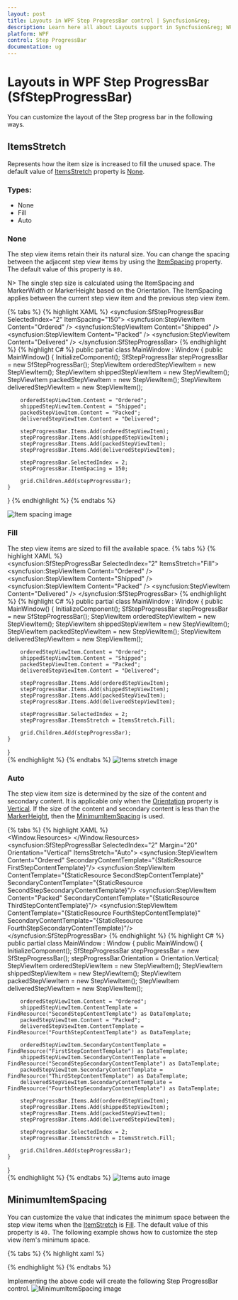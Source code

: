 ```yaml
---
layout: post
title: Layouts in WPF Step ProgressBar control | Syncfusion&reg;
description: Learn here all about Layouts support in Syncfusion&reg; WPF Step ProgressBar (SfStepProgressBar) control and more.
platform: WPF
control: Step ProgressBar
documentation: ug
---
```


# Layouts in WPF Step ProgressBar (SfStepProgressBar)
You can customize the layout of the Step progress bar in the following ways.

## ItemsStretch
Represents how the item size is increased to fill the unused space. The default value of [ItemsStretch](https://help.syncfusion.com/cr/wpf/Syncfusion.UI.Xaml.ProgressBar.SfStepProgressBar.html#Syncfusion_UI_Xaml_ProgressBar_SfStepProgressBar_ItemsStretch) property is [None](https://help.syncfusion.com/cr/wpf/Syncfusion.UI.Xaml.ProgressBar.ItemsStretch.html#Syncfusion_UI_Xaml_ProgressBar_ItemsStretch_None).

### Types:
* None
* Fill
* Auto

### None
The step view items retain their its natural size. You can change the spacing between the adjacent step view items by using the [ItemSpacing](https://help.syncfusion.com/cr/wpf/Syncfusion.UI.Xaml.ProgressBar.SfStepProgressBar.html#Syncfusion_UI_Xaml_ProgressBar_SfStepProgressBar_ItemSpacing) property. The default value of this property is `80.`

N> The single step size is calculated using the ItemSpacing and MarkerWidth or MarkerHeight based on the Orientation. The ItemSpacing applies between the current step view item and the previous step view item.

{% tabs %}
{% highlight XAML %}
<Grid x:Name="grid">
    <syncfusion:SfStepProgressBar SelectedIndex="2" ItemSpacing="150">
        <syncfusion:StepViewItem Content="Ordered" />
        <syncfusion:StepViewItem Content="Shipped" />
        <syncfusion:StepViewItem Content="Packed" />
        <syncfusion:StepViewItem Content="Delivered" />
    </syncfusion:SfStepProgressBar>
</Grid>
{% endhighlight %}
{% highlight C# %}
public partial class MainWindow : Window
{
    public MainWindow()
    {
        InitializeComponent();
        SfStepProgressBar stepProgressBar = new SfStepProgressBar();
        StepViewItem orderedStepViewItem = new StepViewItem();
        StepViewItem shippedStepViewItem = new StepViewItem();
        StepViewItem packedStepViewItem = new StepViewItem();
        StepViewItem deliveredStepViewItem = new StepViewItem();

        orderedStepViewItem.Content = "Ordered";
        shippedStepViewItem.Content = "Shipped";
        packedStepViewItem.Content = "Packed";
        deliveredStepViewItem.Content = "Delivered";

        stepProgressBar.Items.Add(orderedStepViewItem);
        stepProgressBar.Items.Add(shippedStepViewItem);
        stepProgressBar.Items.Add(packedStepViewItem);
        stepProgressBar.Items.Add(deliveredStepViewItem);

        stepProgressBar.SelectedIndex = 2;
        stepProgressBar.ItemSpacing = 150;

        grid.Children.Add(stepProgressBar);
    }
}
{% endhighlight %}
{% endtabs %}

![Item spacing image](Layout_images/ItemSpacing.png)

### Fill
The step view items are sized to fill the available space.
{% tabs %}
{% highlight XAML %}      
<Grid x:Name="grid">
    <syncfusion:SfStepProgressBar SelectedIndex="2" ItemsStretch="Fill">
        <syncfusion:StepViewItem Content="Ordered" />
        <syncfusion:StepViewItem Content="Shipped" />
        <syncfusion:StepViewItem Content="Packed" />
        <syncfusion:StepViewItem Content="Delivered" />
    </syncfusion:SfStepProgressBar>
</Grid>
{% endhighlight %}
{% highlight C# %}
public partial class MainWindow : Window
{
    public MainWindow()
    {
        InitializeComponent();
        SfStepProgressBar stepProgressBar = new SfStepProgressBar();
        StepViewItem orderedStepViewItem = new StepViewItem();
        StepViewItem shippedStepViewItem = new StepViewItem();
        StepViewItem packedStepViewItem = new StepViewItem();
        StepViewItem deliveredStepViewItem = new StepViewItem();

        orderedStepViewItem.Content = "Ordered";
        shippedStepViewItem.Content = "Shipped";
        packedStepViewItem.Content = "Packed";
        deliveredStepViewItem.Content = "Delivered";

        stepProgressBar.Items.Add(orderedStepViewItem);
        stepProgressBar.Items.Add(shippedStepViewItem);
        stepProgressBar.Items.Add(packedStepViewItem);
        stepProgressBar.Items.Add(deliveredStepViewItem);

        stepProgressBar.SelectedIndex = 2;
        stepProgressBar.ItemsStretch = ItemsStretch.Fill;

        grid.Children.Add(stepProgressBar);     
    }
}      
{% endhighlight %}
{% endtabs %}
![Items stretch image](Layout_images/ItemsStretch.png)

### Auto
The step view item size is determined by the size of the content and secondary content. It is applicable only when the [Orientation](https://help.syncfusion.com/cr/wpf/Syncfusion.UI.Xaml.ProgressBar.SfStepProgressBar.html#Syncfusion_UI_Xaml_ProgressBar_SfStepProgressBar_Orientation) property is [Vertical](https://help.syncfusion.com/cr/wpf/Syncfusion.UI.Xaml.ProgressBar.SfStepProgressBar.html#Syncfusion_UI_Xaml_ProgressBar_SfStepProgressBar_Orientation_Vertical). If the size of the content and secondary content is less than the [MarkerHeight](https://help.syncfusion.com/cr/wpf/Syncfusion.UI.Xaml.ProgressBar.StepViewItem.html#Syncfusion_UI_Xaml_ProgressBar_StepViewItem_MarkerHeight), then the [MinimumItemSpacing](https://help.syncfusion.com/cr/wpf/Syncfusion.UI.Xaml.ProgressBar.SfStepProgressBar.html#Syncfusion_UI_Xaml_ProgressBar_SfStepProgressBar_MinimumItemSpacing) is used.

{% tabs %}
{% highlight XAML %}  
<Window.Resources>
    <DataTemplate x:Key="FirstStepContentTemplate">
        <TextBlock Width="100" Text="The SfStepProgressBar control is used to show the progress of a multiple-step process." TextWrapping="Wrap">
        <LineBreak/>
        </TextBlock>
    </DataTemplate>
    <DataTemplate x:Key="SecondStepContentTemplate">
        <TextBlock Width="100" Text="Visualize the step progress markers with different shapes." TextWrapping="Wrap">
        <LineBreak/>
        </TextBlock>
    </DataTemplate>
    <DataTemplate x:Key="SecondStepSecondaryContentTemplate">
        <TextBlock Width="100" Text="Step 2" Margin="120,0,0,0" TextWrapping="Wrap"/>
    </DataTemplate>
    <DataTemplate x:Key="ThirdStepContentTemplate">
        <TextBlock Width="100" Text="Supports active, inactive, and indeterminate statuses to show progress." TextWrapping="Wrap">
        <LineBreak/>
        </TextBlock>
    </DataTemplate>
    <DataTemplate x:Key="FourthStepContentTemplate">
        <TextBlock Width="100" Text="Customize the progress bar styles, markers, and contents using the templates." TextWrapping="Wrap">
        <LineBreak/>
        </TextBlock>
    </DataTemplate>
    <DataTemplate x:Key="FourthStepSecondaryContentTemplate">
        <TextBlock Width="100" Text="Step 4" Margin="120,0,0,0" TextWrapping="Wrap"/>
    </DataTemplate>
</Window.Resources>    
<Grid Name="grid">
    <syncfusion:SfStepProgressBar SelectedIndex="2" Margin="20" Orientation="Vertical" ItemsStretch="Auto">
        <syncfusion:StepViewItem Content="Ordered" SecondaryContentTemplate="{StaticResource FirstStepContentTemplate}"/>
        <syncfusion:StepViewItem ContentTemplate="{StaticResource SecondStepContentTemplate}" SecondaryContentTemplate="{StaticResource SecondStepSecondaryContentTemplate}"/>
        <syncfusion:StepViewItem Content="Packed" SecondaryContentTemplate="{StaticResource ThirdStepContentTemplate}"/>
        <syncfusion:StepViewItem ContentTemplate="{StaticResource FourthStepContentTemplate}" SecondaryContentTemplate="{StaticResource FourthStepSecondaryContentTemplate}"/>
    </syncfusion:SfStepProgressBar>
</Grid>
{% endhighlight %}
{% highlight C# %}
public partial class MainWindow : Window
{
    public MainWindow()
    {
        InitializeComponent();
        SfStepProgressBar stepProgressBar = new SfStepProgressBar();
        stepProgressBar.Orientation = Orientation.Vertical;
        StepViewItem orderedStepViewItem = new StepViewItem();
        StepViewItem shippedStepViewItem = new StepViewItem();
        StepViewItem packedStepViewItem = new StepViewItem();
        StepViewItem deliveredStepViewItem = new StepViewItem();

        orderedStepViewItem.Content = "Ordered";
        shippedStepViewItem.ContentTemplate = FindResource("SecondStepContentTemplate") as DataTemplate;
        packedStepViewItem.Content = "Packed";
        deliveredStepViewItem.ContentTemplate = FindResource("FourthStepContentTemplate") as DataTemplate;

        orderedStepViewItem.SecondaryContentTemplate = FindResource("FirstStepContentTemplate") as DataTemplate;
        shippedStepViewItem.SecondaryContentTemplate = FindResource("SecondStepSecondaryContentTemplate") as DataTemplate;
        packedStepViewItem.SecondaryContentTemplate = FindResource("ThirdStepContentTemplate") as DataTemplate;
        deliveredStepViewItem.SecondaryContentTemplate = FindResource("FourthStepSecondaryContentTemplate") as DataTemplate;

        stepProgressBar.Items.Add(orderedStepViewItem);
        stepProgressBar.Items.Add(shippedStepViewItem);
        stepProgressBar.Items.Add(packedStepViewItem);
        stepProgressBar.Items.Add(deliveredStepViewItem);

        stepProgressBar.SelectedIndex = 2;
        stepProgressBar.ItemsStretch = ItemsStretch.Fill;

        grid.Children.Add(stepProgressBar); 
    }
}          
{% endhighlight %}
{% endtabs %}
![Items auto image](Layout_images/Itemsauto.png)

## MinimumItemSpacing
You can customize the value that indicates the minimum space between the step view items when the [ItemStretch](https://help.syncfusion.com/cr/wpf/Syncfusion.UI.Xaml.ProgressBar.SfStepProgressBar.html#Syncfusion_UI_Xaml_ProgressBar_SfStepProgressBar_ItemsStretch) is [Fill](https://help.syncfusion.com/cr/wpf/Syncfusion.UI.Xaml.ProgressBar.ItemsStretch.html#Syncfusion_UI_Xaml_ProgressBar_ItemsStretch_Fill). The default value of this property is `40.` The following example shows how to customize the step view item's minimum space.

{% tabs %}
{% highlight xaml %}

<ScrollViewer HorizontalScrollBarVisibility="Auto" VerticalScrollBarVisibility="Auto">
    <Grid>
        <Grid.ColumnDefinitions>
                <ColumnDefinition Width="Auto" />
         </Grid.ColumnDefinitions>
        <Syncfusion:SfStepProgressBar
            ItemsStretch="Fill"
            MinimumItemSpacing="220"
            SelectedIndex="2"
            SelectedItemStatus="Indeterminate">
                <Syncfusion:StepViewItem Content="Ordered" />
                <Syncfusion:StepViewItem Content="Packed" />
                <Syncfusion:StepViewItem Content="Shipped" />
                <Syncfusion:StepViewItem Content="Delivered" />
        </Syncfusion:SfStepProgressBar>
    </Grid>
</ScrollViewer>
{% endhighlight %}
{% endtabs %}

Implementing the above code will create the following Step ProgressBar control.
![MinimumItemSpacing image](Customizing-Data-Templates_images/MinimumItemSpacing.png)
